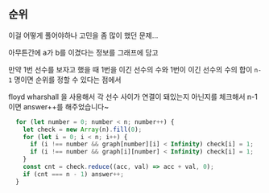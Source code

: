 ## 순위

이걸 어떻게 풀어야하나 고민을 좀 많이 했던 문제... 

아무튼간에 a가 b를 이겼다는 정보를 그래프에 담고 

만약 1번 선수를 보자고 했을 때 1번을 이긴 선수의 수와 1번이 이긴 선수의 수의 합이 `n-1` 명이면 순위를 정할 수 있다는 점에서

floyd wharshall 을 사용해서 각 선수 사이가 연결이 돼있는지 아닌지를 체크해서 n-1이면 answer++를 해주었습니다~

```js
  for (let number = 0; number < n; number++) {
    let check = new Array(n).fill(0);
    for (let i = 0; i < n; i++) {
      if (i !== number && graph[number][i] < Infinity) check[i] = 1;
      if (i !== number && graph[i][number] < Infinity) check[i] = 1;
    }
    const cnt = check.reduce((acc, val) => acc + val, 0);
    if (cnt === n - 1) answer++;
  }
```

